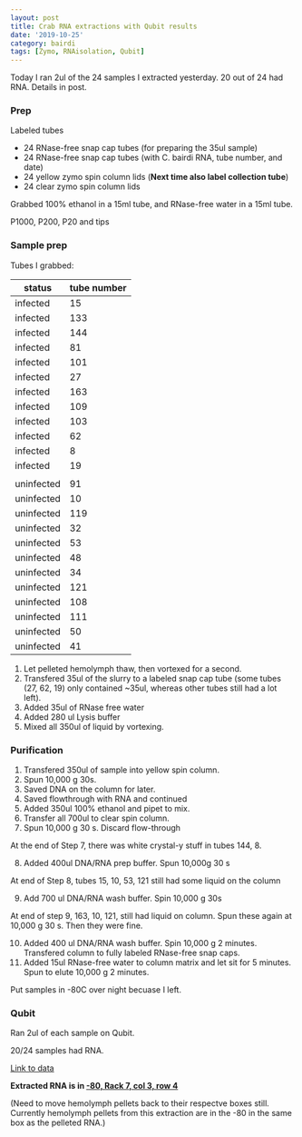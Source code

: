 ```yaml
---
layout: post
title: Crab RNA extractions with Qubit results
date: '2019-10-25'
category: bairdi
tags: [Zymo, RNAisolation, Qubit]
---
```

Today I ran 2ul of the 24 samples I extracted yesterday. 20 out of 24 had RNA. Details in post. 

### Prep
Labeled tubes
- 24 RNase-free snap cap tubes (for preparing the 35ul sample)
- 24 RNase-free snap cap tubes (with C. bairdi RNA, tube number, and date)
- 24 yellow zymo spin column lids (**Next time also label collection tube**)
- 24 clear zymo spin column lids

Grabbed 100% ethanol in a 15ml tube, and RNase-free water in a 15ml tube. 

P1000, P200, P20 and tips

### Sample prep
Tubes I grabbed:    

| status     | tube number |
|------------|-------------|
| infected   | 15          |
| infected   | 133         |
| infected   | 144         |
| infected   | 81          |
| infected   | 101         |
| infected   | 27          |
| infected   | 163         |
| infected   | 109         |
| infected   | 103         |
| infected   | 62          |
| infected   | 8           |
| infected   | 19          |
|            |             |
| uninfected | 91          |
| uninfected | 10          |
| uninfected | 119         |
| uninfected | 32          |
| uninfected | 53          |
| uninfected | 48          |
| uninfected | 34          |
| uninfected | 121         |
| uninfected | 108         |
| uninfected | 111         |
| uninfected | 50          |
| uninfected | 41          |


1. Let pelleted hemolymph thaw, then vortexed for a second.
2. Transfered 35ul of the slurry to a labeled snap cap tube (some tubes (27, 62, 19) only contained ~35ul, whereas other tubes still had a lot left). 
3. Added 35ul of RNase free water
4. Added 280 ul Lysis buffer 
5. Mixed all 350ul of liquid by vortexing. 

### Purification
1. Transfered 350ul of sample into yellow spin column.
2. Spun 10,000 g 30s. 
3. Saved DNA on the column for later. 
4. Saved flowthrough with RNA and continued
5. Added 350ul 100% ethanol and pipet to mix.
6. Transfer all 700ul to clear spin column. 
7. Spun 10,000 g 30 s. 
Discard flow-through

At the end of Step 7, there was white crystal-y stuff in tubes 144, 8. 

8. Added 400ul DNA/RNA prep buffer. Spun 10,000g 30 s

At end of Step 8, tubes 15, 10, 53, 121 still had some liquid on the column

9. Add 700 ul DNA/RNA wash buffer. Spin 10,000 g 30s 

At end of step 9, 163, 10, 121, still had liquid on column. Spun these again at 10,000 g 30 s. Then they were fine. 

10. Added 400 ul DNA/RNA wash buffer. Spin 10,000 g 2 minutes. Transfered column to fully labeled RNase-free snap caps.
11. Added 15ul RNase-free water to column matrix and let sit for 5 minutes. Spun to elute 10,000 g 2 minutes.

Put samples in -80C over night becuase I left. 

### Qubit
Ran 2ul of each sample on Qubit. 

20/24 samples had RNA. 

[Link to data](https://docs.google.com/spreadsheets/d/16zarY-NZnyrlKN69chKfSraMnVi3OFzlwDytWGx5NZ0/edit?usp=sharing) 


**Extracted RNA is in [-80, Rack 7, col 3, row 4](https://docs.google.com/spreadsheets/d/1Qsvz3QTURlPF_hX05BQxjom3484WuMfqQ1ILl9LEljU/edit#gid=2006985773)**

(Need to move hemolymph pellets back to their respectve boxes still. Currently hemolymph pellets from this extraction are in the -80 in the same box as the pelleted RNA.)
